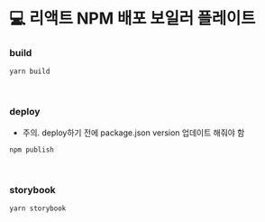 # 💻 리액트 NPM 배포 보일러 플레이트
### build
```
yarn build
```

<br />

### deploy
- 주의. deploy하기 전에 package.json version 업데이트 해줘야 함
```
npm publish
```

<br />

### storybook
```
yarn storybook
```

<br />

